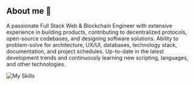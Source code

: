 ## About me 🙂

A passionate Full Stack Web & Blockchain Engineer with extensive experience in building products, contributing to
decentralized protocols, open-source codebases, and designing software solutions. Ability to problem-solve for
architecture, UX/UI, databases, technology stack, documentation, and project schedules. Up-to-date in the latest
development trends and continuously learning new scripting, languages, and other technologies.

![My Skills](https://skillicons.dev/icons?i=js,ts,python,rails,solidity,rust,go,nodejs,nestjs,react,angular,vue,flask,fastapi,selenium,aws,azure,gcp,linux,ubuntu,mysql,postgres,mongodb,docker,nginx,git,firebase,supabase,grafana,graphql,sentry&theme=light&perline=11)
<!--

Here are some ideas to get you started:

- 🔭 I’m currently working on ...
- 🌱 I’m currently learning ...
- 👯 I’m looking to collaborate on ...
- 🤔 I’m looking for help with ...
- 💬 Ask me about ...
- 📫 How to reach me: ...
- 😄 Pronouns: ...
- ⚡ Fun fact: ...
-->
